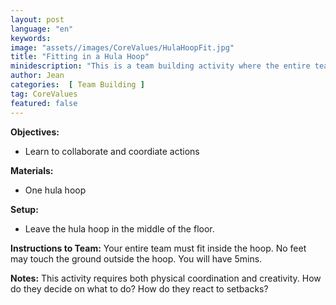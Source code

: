 ```yaml
---
layout: post
language: "en"
keywords: 
image: "assets//images/CoreValues/HulaHoopFit.jpg"
title: "Fitting in a Hula Hoop"
minidescription: "This is a team building activity where the entire team must fit in a small area."
author: Jean
categories:  [ Team Building ]
tag: CoreValues
featured: false
---
```



<b>Objectives:</b>
- Learn to collaborate and coordiate actions

<b>Materials:</b>
- One hula hoop

<b>Setup:</b>
- Leave the hula hoop in the middle of the floor.

<b>Instructions to Team:</b>
Your entire team must fit inside the hoop.  No feet may touch the ground outside the hoop. You will have 5mins.

<b>Notes:</b>
This activity requires both physical coordination and creativity.  How do they decide on what to do? How do they react to setbacks?

